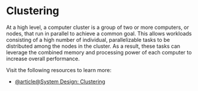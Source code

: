 # Clustering

At a high level, a computer cluster is a group of two or more computers, or nodes, that run in parallel to achieve a common goal. This allows workloads consisting of a high number of individual, parallelizable tasks to be distributed among the nodes in the cluster. As a result, these tasks can leverage the combined memory and processing power of each computer to increase overall performance.

Visit the following resources to learn more:

- [@article@System Design: Clustering](https://dev.to/karanpratapsingh/system-design-clustering-3726)
